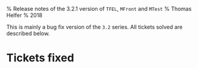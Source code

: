 % Release notes of the 3.2.1 version of `TFEL`, `MFront` and `MTest`
% Thomas Helfer
% 2018

This is mainly a bug fix version of the `3.2` series. All tickets
solved are described below.

# Tickets fixed
